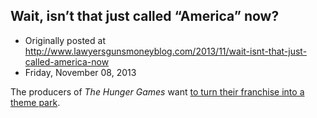 ## Wait, isn’t that just called “America” now?

 * Originally posted at http://www.lawyersgunsmoneyblog.com/2013/11/wait-isnt-that-just-called-america-now
 * Friday, November 08, 2013

The producers of _The Hunger Games_ want [to turn their franchise into a theme park](http://www.rawstory.com/rs/2013/11/08/hunger-games-producers-working-on-potential-theme-park-opportunities/).